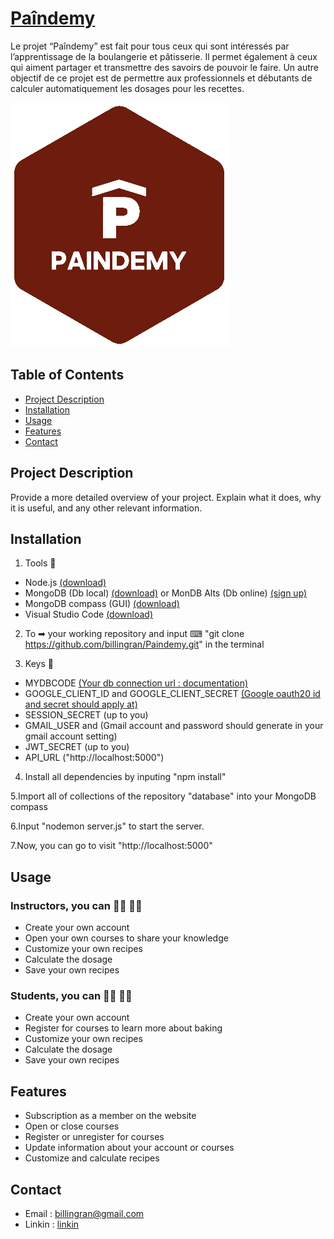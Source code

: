 # [Paîndemy](https://paindemy.herokuapp.com/)

Le projet “Paîndemy” est fait pour tous ceux qui sont intéressés par l’apprentissage de la boulangerie et pâtisserie. Il permet également à ceux qui aiment partager et transmettre des savoirs de pouvoir le faire. Un autre objectif de ce projet est de permettre aux professionnels et débutants de calculer automatiquement les dosages pour les recettes.

![Project Screenshot](public/images/logo_home.png)

## Table of Contents

- [Project Description](#project-description)
- [Installation](#installation)
- [Usage](#usage)
- [Features](#features)
- [Contact](#contact)

## Project Description

Provide a more detailed overview of your project. Explain what it does, why it is useful, and any other relevant information.

## Installation

1. Tools 🔧
  - Node.js [(download)](https://nodejs.org/en)
  - MongoDB (Db local) [(download)](https://www.mongodb.com/try/download/community) or MonDB Alts (Db online) [(sign up)](https://www.mongodb.com/cloud/atlas/register)
  - MongoDB compass (GUI) [(download)](https://www.mongodb.com/try/download/compass)
  - Visual Studio Code [(download)](https://code.visualstudio.com/)

2. To ➡ your working repository and input ⌨ "git clone https://github.com/billingran/Paindemy.git" in the terminal

3. Keys 🔑
  - MYDBCODE [(Your db connection url : documentation)](https://www.mongodb.com/docs/manual/reference/connection-string/)
  - GOOGLE_CLIENT_ID and GOOGLE_CLIENT_SECRET [(Google oauth20 id and secret should apply at)](https://console.cloud.google.com)
  - SESSION_SECRET (up to you)
  - GMAIL_USER and (Gmail account and password should generate in your gmail account setting)
  - JWT_SECRET (up to you)
  - API_URL ("http://localhost:5000")

4. Install all dependencies by inputing "npm install"

5.Import all of collections of the repository "database" into your MongoDB compass

6.Input "nodemon server.js" to start the server.

7.Now, you can go to visit "http://localhost:5000"
  
## Usage

### Instructors, you can 👨‍🍳 👩‍🍳
  - Create your own account
  - Open your own courses to share your knowledge 
  - Customize your own recipes
  - Calculate the dosage 
  - Save your own recipes 

### Students, you can 👨‍🎓 👩‍🎓
  - Create your own account
  - Register for courses to learn more about baking
  - Customize your own recipes
  - Calculate the dosage 
  - Save your own recipes

## Features
  - Subscription as a member on the website
  - Open or close courses
  - Register or unregister for courses
  - Update information about your account or courses 
  - Customize and calculate recipes 

## Contact
  - Email : [billingran@gmail.com](billingran@gmail.com)
  - Linkin : [linkin](https://www.linkedin.com/in/teng-wei-huang-215832254/)
